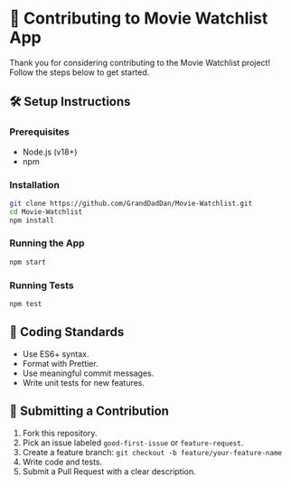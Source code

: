 # 🤝 Contributing to Movie Watchlist App

Thank you for considering contributing to the Movie Watchlist project! Follow the steps below to get started.

## 🛠️ Setup Instructions

### Prerequisites
- Node.js (v18+)
- npm

### Installation

```bash
git clone https://github.com/GrandDadDan/Movie-Watchlist.git
cd Movie-Watchlist
npm install
```

### Running the App
```bash
npm start
```

### Running Tests
```bash
npm test
```

## 🧹 Coding Standards
- Use ES6+ syntax.
- Format with Prettier.
- Use meaningful commit messages.
- Write unit tests for new features.

## 🚀 Submitting a Contribution

1. Fork this repository.
2. Pick an issue labeled `good-first-issue` or `feature-request`.
3. Create a feature branch: `git checkout -b feature/your-feature-name`
4. Write code and tests.
5. Submit a Pull Request with a clear description.
